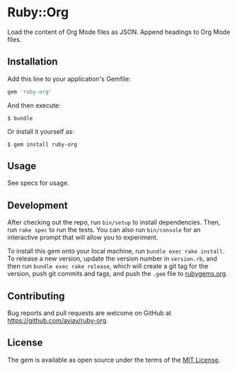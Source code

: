 # Ruby::Org

Load the content of Org Mode files as JSON. Append headings to Org Mode files.

## Installation

Add this line to your application's Gemfile:

```ruby
gem 'ruby-org'
```

And then execute:

    $ bundle

Or install it yourself as:

    $ gem install ruby-org

## Usage

See specs for usage.

## Development

After checking out the repo, run `bin/setup` to install dependencies. Then, run `rake spec` to run the tests. You can also run `bin/console` for an interactive prompt that will allow you to experiment.

To install this gem onto your local machine, run `bundle exec rake install`. To release a new version, update the version number in `version.rb`, and then run `bundle exec rake release`, which will create a git tag for the version, push git commits and tags, and push the `.gem` file to [rubygems.org](https://rubygems.org).

## Contributing

Bug reports and pull requests are welcome on GitHub at https://github.com/aviav/ruby-org.


## License

The gem is available as open source under the terms of the [MIT License](http://opensource.org/licenses/MIT).
